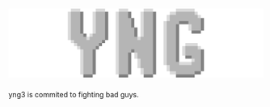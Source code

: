 <h1 align="center">
  <img src="https://github.com/yng3/yng3/blob/QN/yng.png">
</h1>
yng3 is commited to fighting bad guys.
